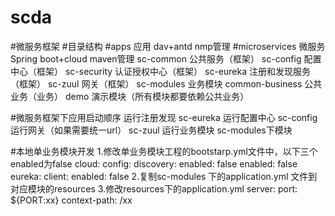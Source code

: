 # scda
#微服务框架
#目录结构
#apps 应用 dav+antd nmp管理
#microservices 微服务 Spring boot+cloud maven管理
sc-common 公共服务（框架）
sc-config 配置中心（框架）
sc-security 认证授权中心（框架）
sc-eureka 注册和发现服务（框架）
sc-zuul 网关（框架）
sc-modules 业务模块
    common-business 公共业务（业务）
    demo 演示模块（所有模块都要依赖公共业务）

#微服务框架下应用启动顺序
运行注册发现 sc-eureka
运行配置中心 sc-config
运行网关（如果需要统一url） sc-zuul
运行业务模块 sc-modules下模块

#本地单业务模块开发
1.修改单业务模块工程的bootstarp.yml文件中，以下三个enabled为false
  cloud:
    config:
      discovery:
        enabled: false
      enabled: false
eureka:
  client:
    enabled: false
2.复制sc-modules 下的application.yml 文件到对应模块的resources
3.修改resources下的application.yml
server:
  port: ${PORT:xx}
  context-path: /xx


